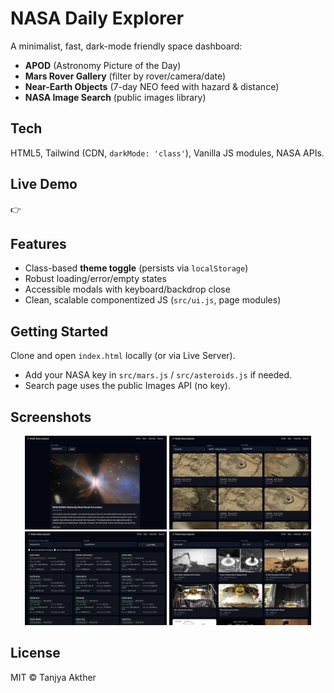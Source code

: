 # NASA Daily Explorer

A minimalist, fast, dark-mode friendly space dashboard:
- **APOD** (Astronomy Picture of the Day)
- **Mars Rover Gallery** (filter by rover/camera/date)
- **Near-Earth Objects** (7-day NEO feed with hazard & distance)
- **NASA Image Search** (public images library)

## Tech
HTML5, Tailwind (CDN, `darkMode: 'class'`), Vanilla JS modules, NASA APIs.

## Live Demo
👉 <ADD YOUR GITHUB PAGES URL HERE>

## Features
- Class-based **theme toggle** (persists via `localStorage`)
- Robust loading/error/empty states
- Accessible modals with keyboard/backdrop close
- Clean, scalable componentized JS (`src/ui.js`, page modules)

## Getting Started
Clone and open `index.html` locally (or via Live Server).
- Add your NASA key in `src/mars.js` / `src/asteroids.js` if needed.
- Search page uses the public Images API (no key).

## Screenshots
<div align="center">
  <img src="assets/apod.png" alt="APOD" width="45%"/>
  <img src="assets/mars.png" alt="Mars Rover Gallery" width="45%"/><br/>
  <img src="assets/asteroids.png" alt="Near-Earth Objects" width="45%"/>
  <img src="assets/search.png" alt="NASA Image Search" width="45%"/>
</div>

## License
MIT © Tanjya Akther
